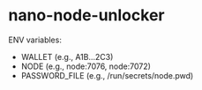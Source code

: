 # nano-node-unlocker
ENV variables:
- WALLET (e.g., A1B...2C3)
- NODE (e.g., node:7076, node:7072)
- PASSWORD_FILE (e.g., /run/secrets/node.pwd)
